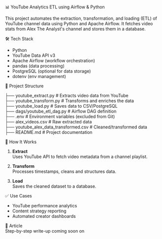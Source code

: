 📊 YouTube Analytics ETL using Airflow & Python

This project automates the extraction, transformation, and loading (ETL) of YouTube channel data using Python and Apache Airflow. It fetches video stats from Alex The Analyst's channel and stores them in a database.

🛠️ Tech Stack

- Python  
- YouTube Data API v3  
- Apache Airflow (workflow orchestration)  
- pandas (data processing)  
- PostgreSQL (optional for data storage)  
- dotenv (env management)

📁 Project Structure

├── youtube_extract.py              # Extracts video data from YouTube  
├── youtube_transform.py            # Transforms and enriches the data  
├── youtube_load.py                 # Saves data to CSV/PostgreSQL  
├── dags/youtube_etl_dag.py         # Airflow DAG definition  
├── .env                            # Environment variables (excluded from Git)  
├── alex_videos.csv                 # Raw extracted data  
├── youtube_alex_data_transformed.csv  # Cleaned/transformed data  
├── README.md                       # Project documentation  

🔁 How It Works

1. **Extract**  
   Uses YouTube API to fetch video metadata from a channel playlist.

2. **Transform**  
   Processes timestamps, cleans and structures data.

3. **Load**  
   Saves the cleaned dataset to a database.

✅ Use Cases

- YouTube performance analytics  
- Content strategy reporting  
- Automated creator dashboards

📖 Article  
Step-by-step write-up coming soon on

